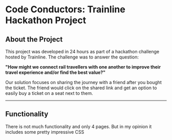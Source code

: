 # Code Conductors: Trainline Hackathon Project

## About the Project
This project was developed in 24 hours as part of a hackathon challenge hosted by Trainline. The challenge was to answer the question:

**"How might we connect rail travellers with one another to improve their travel experience and/or find the best value?"**

Our solution focuses on sharing the journey with a friend after you bought the ticket. The friend would click on the shared link and get an option to easily buy a ticket on a seat next to them.

---

## Functionality

There is not much functionality and only 4 pages. But in my opinion it includes some pretty impressive CSS
